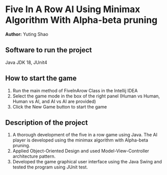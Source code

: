 # Five In A Row AI Using Minimax Algorithm With Alpha-beta pruning
**Author:** Yuting Shao

## Software to run the project

Java JDK 18, JUnit4

## How to start the game

1. Run the main method of FiveInArow Class in the Intellij IDEA
2. Select the game mode in the box of the right panel (Human vs Human, Human vs AI, and AI vs AI are provided)
3. Click the New Game button to start the game

## Description of the project

1. A thorough development of the five in a row game using Java. The AI player is developed using the minimax algorithm with Alpha-beta pruning.
2. Applied Object-Oriented Design and used Model-View-Controller architecture pattern. 
3. Developed the game graphical user interface using the Java Swing and tested the program using JUnit test.
